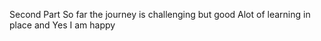Second Part
So far the journey is challenging but good
Alot of learning in place and Yes I am happy
